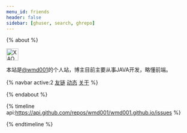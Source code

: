 ```yaml
---
menu_id: friends
header: false
sidebar: [ghuser, search, ghrepo]
---
```


{% about %}

<img height="32px" alt="XAOXUU" src="/assets/logo.png">



本站是[@wmd001](https://github.com/wmd001)的个人站，博主目前主要从事JAVA开发，略懂前端。

{% navbar active:2 [友链](/friends) [动态](/recent) [关于](/about) %}

{% endabout %}


{% timeline api:https://api.github.com/repos/wmd001/wmd001.github.io/issues %}

{% endtimeline %}